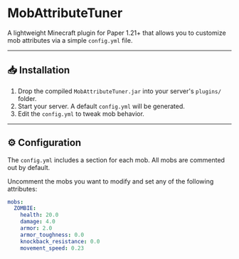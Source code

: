 # MobAttributeTuner

A lightweight Minecraft plugin for Paper 1.21+ that allows you to customize mob attributes via a simple `config.yml` file.

---

## 📥 Installation

1. Drop the compiled `MobAttributeTuner.jar` into your server's `plugins/` folder.
2. Start your server. A default `config.yml` will be generated.
3. Edit the `config.yml` to tweak mob behavior.

---

## ⚙️ Configuration

The `config.yml` includes a section for each mob. All mobs are commented out by default.

Uncomment the mobs you want to modify and set any of the following attributes:

```yaml
mobs:
  ZOMBIE:
    health: 20.0
    damage: 4.0
    armor: 2.0
    armor_toughness: 0.0
    knockback_resistance: 0.0
    movement_speed: 0.23
